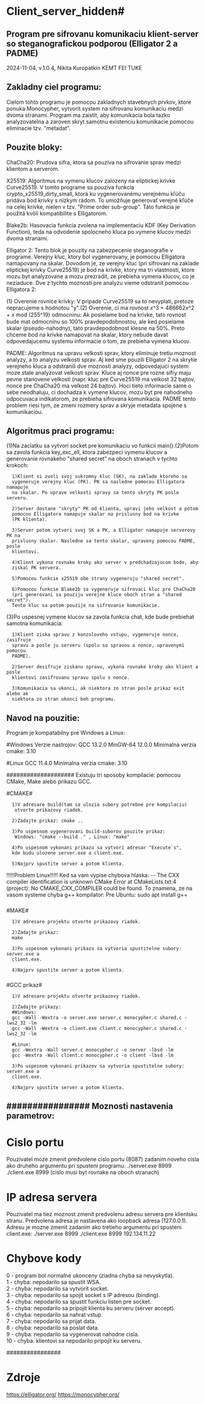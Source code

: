 # Client_server_hidden#
Program pre sifrovanu komunikaciu klient-server so steganografickou podporou
(Elligator 2 a PADME)
--------------------------------------------------------------------------------
2024-11-04, v.1.0.4, Nikita Kuropatkin KEMT FEI TUKE

Zakladny ciel programu:
---------------------------
Cielom tohto programu je pomocou zakladnych stavebnych prvkov, ktore ponuka
Monocypher, vytvorit system na sifrovanu komunikaciu medzi dvoma stranami.
Program ma zaistit, aby komunikacia bola tazko analyzovatelna a zaroven skryt
samotnu existenciu komunikacie pomocou eliminacie tzv. "metadat".

Pouzite bloky:
------------------
ChaCha20: Prudova sifra, ktora sa pouziva na sifrovanie sprav medzi klientom a
serverom.

X25519: Algoritmus na vymenu klucov zalozeny na eliptickej krivke Curve25519. V
tomto programe sa pouziva funkcia crypto_x25519_dirty_small, ktorá ku
vygenerovanému verejnému kľúču pridáva bod krivky s nízkym rádom. To umožňuje
generovať verejné kľúče na celej krivke, nielen v tzv. "Prime order sub-group".
Táto funkcia je použitá kvôli kompatibilite s Elligatorom.

Blake2b: Hasovacia funkcia zvolena na implementaciu KDF (Key Derivation
Function), teda na odvodenie spolocneho kluca po vymene klucov medzi dvoma
stranami.

Elligator 2: Tento blok je pouzity na zabezpecenie steganografie v programe.
Verejny kluc, ktory bol vygenerovany, je pomocou Elligatora namapovany na
skalar. Dovodom je, ze verejny kluc (pri sifrovani na zaklade eliptickej krivky
Curve25519) je bod na krivke, ktory ma tri vlastnosti, ktore mozu byt
analyzovane a mozu prezradit, ze prebieha vymena klucov, co je neziaduce. Dve z
tychto moznosti pre analyzu vieme odstranit pomocou Elligatora 2:

(1) Overenie rovnice krivky: V pripade Curve25519 sa to nevyplati, pretoze
nepracujeme s hodnotou "y".(2) Overenie, ci ma rovnost 𝑥^3 + 486662𝑥^2 + 𝑥 mod
(255^19) odmocninu: Ak posielame bod na krivke, tato rovnost bude mat odmocninu
so 100% pravdepodobnostou, ale ked posielame skalar (pseudo-nahodny), tato
pravdepodobnost klesne na 50%. Preto chceme bod na krivke namapovat na skalar,
ktory nebude davat odpovedajucemu systemu informacie o tom, ze prebieha vymena
klucov.

PADME: Algoritmus na upravu velkosti sprav, ktory eliminuje tretiu moznost
analyzy, a to analyzu velkosti sprav. Aj ked sme pouzili Elligator 2 na skrytie
verejneho kluca a odstranili dve moznosti analyzy, odpovedajuci system moze
stale analyzovat velkosti sprav. Kluce aj nonce pre rozne sifry maju pevne
stanovene velkosti (napr. kluc pre Curve25519 ma velkost 32 bajtov, nonce pre
ChaCha20 ma velkost 24 bajtov). Hoci tieto informacie same o sebe neodhaluju,
ci dochadza k vymene klucov, mozu byt pre nahodneho odpocuvaca indikatorom, ze
prebieha sifrovana komunikacia. PADME tento problem riesi tym, ze zmeni rozmery
sprav a skryje metadata spojene s komunikaciou.

Algoritmus praci programu:
---------------------------
(1)Na zaciatku sa vytvori socket pre komunikaciu vo funkcii main().(2)Potom sa
zavola funkcia key_exc_ell, ktora zabezpeci vymenu klucov a generovanie
rovnakeho "shared secret" na oboch stranach v tychto krokoch:
      
      1)Klient si zvoli svoj sukromny kluc (SK), na zaklade ktoreho sa
      vygeneruje verejny kluc (PK). PK sa nasledne pomocou Elligatora namapuje
      na skalar. Po uprave velkosti spravy sa tento skryty PK posle serveru.

      2)Server dostane "skryty" PK od klienta, upravi jeho velkost a potom
      pomocou Elligatora namapuje skalar na prislusny bod na krivke
      (PK klienta).
      
      3)Server potom vytvori svoj SK a PK, a Elligator namapuje serverovy PK na
      prislusny skalar. Nasledne sa tento skalar, upraveny pomocou PADME, posle
      klientovi.

      4)Klient vykona rovnake kroky ako server v predchadzajucom bode, aby
      ziskal PK servera.

      5)Pomocou funkcie x25519 obe strany vygeneruju "shared secret".
  
      6)Pomocou funkcie Blake2b sa vygeneruje sifrovaci kluc pre ChaCha20
      (pri generovani sa pouziju verejne kluce oboch stran a "shared secret").
      Tento kluc sa potom pouzije na sifrovanie komunikacie.

(3)Po uspesnej vymene klucov sa zavola funkcia chat, kde bude prebiehat samotna
komunikacia:

      1)Klient ziska spravu z konzoloveho vstupu, vygeneruje nonce, zasifruje
      spravu a posle ju serveru (spolu so spravou a nonce, upravenymi pomocou
      PADME).
      
      2)Server desifruje ziskanu spravu, vykona rovnake kroky ako klient a posle
      klientovi zasifrovanu spravu spolu s nonce.
      
      3)Komunikacia sa ukonci, ak niektora zo stran posle prikaz exit alebo ak
      niektora zo stran ukonci beh programu.


Navod na pouzitie:
-------------------
Program je kompatabilny pre Windows a Linux:

#Windows Verzie nastrojov: 
GCC 13.2.0 
MinGW-64 12.0.0
Minimalna verzia cmake: 3.10

#Linux
GCC 11.4.0
Minimalna verzia cmake: 3.10

####################
 Existuju tri sposoby kompilacie: pomocou CMake, Make alebo prikazu GCC.
 
 #CMAKE# 

      1)V adresare build(tam sa ulozia subory potrebne pre kompilaciu)
       otvorte prikazovy riadok. 

      2)Zadajte prikaz: cmake .. 

      3)Po uspesnom vygenerovani build-suborov pouzite prikaz:
       Windows: "cmake --build ." , Linux: "make" 

      4)Po uspesnom vykonani prikazu sa vytvori adresar "Execute`s",
      kde budu ulozene server.exe a client.exe. 

      5)Najprv spustite server a potom klienta.

 !!!!!Problem Linux!!!!! 
  Ked sa vam vypise chybova hlaska:
 -- The CXX compiler identification is unknown CMake 
  Error at CMakeLists.txt:4
  (project): No CMAKE_CXX_COMPILER could be found. 
  To znamena, ze na vasom systeme chyba g++ kompilator:
  Pre Ubuntu: sudo apt install g++

 #####

 #MAKE# 

      1)V adresare projektu otvorte prikazovy riadok. 

      2)Zadajte prikaz:
      make

      3)Po uspesnom vykonani prikazu sa vytvoria spustitelne subory: server.exe a
      client.exe. 

      4)Najprv spustite server a potom klienta.
 #####

 #GCC prikaz# 

      1)V adresare projektu otvorte prikazovy riadok.

      2)Zadajte prikazy:
      #Windows: 
      gcc -Wall -Wextra -o server.exe server.c monocypher.c shared.c -lws2_32 -lm
      gcc -Wall -Wextra -o client.exe client.c monocypher.c shared.c -lws2_32 -lm

      #Linux: 
      gcc -Wextra -Wall server.c monocypher.c -o server -lbsd -lm
      gcc -Wextra -Wall client.c monocypher.c -o client -lbsd -lm 

      3)Po uspesnom vykonani prikazov sa vytvoria spustitelne subory: server.exe a 
      client.exe.
      
      4)Najprv spustite server a potom klienta.

 ################
 Moznosti nastavenia parametrov:
 -------------------------------
 # Cislo portu #
 Pouzivatel moze zmenit predvolene cislo portu (8087) zadanim noveho cisla
 ako druheho argumentu pri spusteni programu:
 ./server.exe 8999
 ./client.exe 8999
 (cislo musi byt rovnake na oboch stranach)
 
 # IP adresa servera #
 Pouzivatel ma tiez moznost zmenit predvolenu adresu servera pre klientsku stranu.
 Predvolena adresa je nastavena ako loopback adresa (127.0.0.1).
 Adresu je mozne zmenit zadanim ako tretieho argumentu pri spusteni client.exe:
 ./server.exe 8999
 ./client.exe 8999 192.134.11.22

 # Chybove kody #
  0 - program bol normalne ukonceny (ziadna chyba sa nevyskytla).  
  1 - chyba: nepodarilo sa spustit WSA.  
  2 - chyba: nepodarilo sa vytvorit socket.  
  3 - chyba: nepodarilo sa spojit socket s IP adresou (binding).  
  4 - chyba: nepodarilo sa spustit funkciu listen pre socket.  
  5 - chyba: nepodarilo sa pripojit klienta ku serveru (server accept).  
  6 - chyba: nepodarilo sa nahrat vstup.  
  7 - chyba: nepodarilo sa prijat data.  
  8 - chyba: nepodarilo sa poslat data.  
  9 - chyba: nepodarilo sa vygenerovat nahodne cisla.  
  10 - chyba: klientovi sa nepodarilo pripojit ku serveru.  

 ################
#  Zdroje  #
https://elligator.org/
https://monocypher.org/
